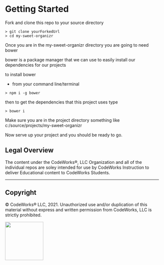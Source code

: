 Getting Started
===============

Fork and clone this repo to your source directory

```terminal
> git clone yourForkedUrl
> cd my-sweet-organizr
```

Once you are in the my-sweet-organizr directory you are going to need bower

bower is a package manager that we can use to easily install our dependencies for our projects

to install bower

- from your command line/terminal

```terminal
> npm i -g bower
``` 

then to get the dependencies that this project uses type

```terminal
> bower i
```
Make sure you are in the project directory something like c:/source/projects/my-sweet-organizr

Now serve up your project and you should be ready to go.


## Legal Overview

The content under the CodeWorks®, LLC Organization and all of the individual repos are soley intended for use by CodeWorks Instruction to deliver Educational content to CodeWorks Students.

---

## Copyright

© CodeWorks® LLC, 2021. Unauthorized use and/or duplication of this material without express and written permission from CodeWorks, LLC is strictly prohibited.


<img src="
https://bcw.blob.core.windows.net/public/img/7815839041305055" width="125">
